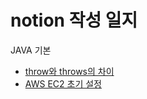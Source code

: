 # notion 작성 일지
JAVA 기본
* [throw와 throws의 차이](https://www.notion.so/Java-throw-throws-280885b6f8f7418db0384d4debbb6eab)
* [AWS EC2 초기 설정](https://www.notion.so/AWS-EC2-613b1d6478914216b2f9dd4fed0dbb6a)
